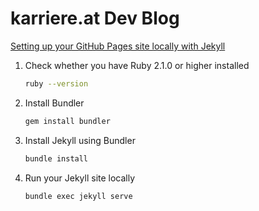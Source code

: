 # karriere.at Dev Blog

[Setting up your GitHub Pages site locally with Jekyll](https://help.github.com/articles/setting-up-your-github-pages-site-locally-with-jekyll/)

1. Check whether you have Ruby 2.1.0 or higher installed
    ```bash
    ruby --version
    ```

2. Install Bundler
    ```bash
    gem install bundler
    ```

3. Install Jekyll using Bundler
    ```bash
    bundle install
    ```

4. Run your Jekyll site locally
    ```bash
    bundle exec jekyll serve
    ```
